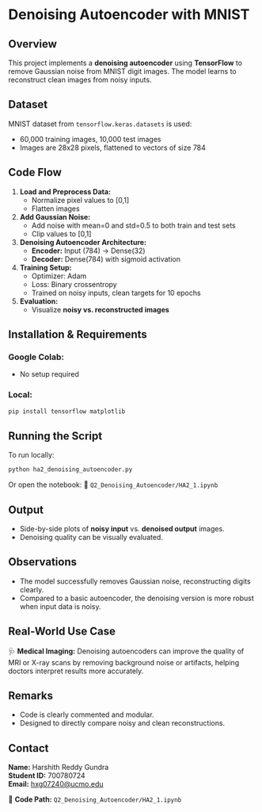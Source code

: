 # Denoising Autoencoder with MNIST

## Overview
This project implements a **denoising autoencoder** using **TensorFlow** to remove Gaussian noise from MNIST digit images. The model learns to reconstruct clean images from noisy inputs.

## Dataset
MNIST dataset from `tensorflow.keras.datasets` is used:
- 60,000 training images, 10,000 test images
- Images are 28x28 pixels, flattened to vectors of size 784

## Code Flow
1. **Load and Preprocess Data:**
   - Normalize pixel values to [0,1]
   - Flatten images
2. **Add Gaussian Noise:**
   - Add noise with mean=0 and std=0.5 to both train and test sets
   - Clip values to [0,1]
3. **Denoising Autoencoder Architecture:**
   - **Encoder:** Input (784) → Dense(32)
   - **Decoder:** Dense(784) with sigmoid activation
4. **Training Setup:**
   - Optimizer: Adam
   - Loss: Binary crossentropy
   - Trained on noisy inputs, clean targets for 10 epochs
5. **Evaluation:**
   - Visualize **noisy vs. reconstructed images**

## Installation & Requirements
### Google Colab:
- No setup required

### Local:
```sh
pip install tensorflow matplotlib
```

## Running the Script
To run locally:
```sh
python ha2_denoising_autoencoder.py
```

Or open the notebook:
📍 `Q2_Denoising_Autoencoder/HA2_1.ipynb`

## Output
- Side-by-side plots of **noisy input** vs. **denoised output** images.
- Denoising quality can be visually evaluated.

## Observations
- The model successfully removes Gaussian noise, reconstructing digits clearly.
- Compared to a basic autoencoder, the denoising version is more robust when input data is noisy.

## Real-World Use Case
🩺 **Medical Imaging:**
Denoising autoencoders can improve the quality of MRI or X-ray scans by removing background noise or artifacts, helping doctors interpret results more accurately.

## Remarks
- Code is clearly commented and modular.
- Designed to directly compare noisy and clean reconstructions.

## Contact
**Name:** Harshith Reddy Gundra  
**Student ID:** 700780724  
**Email:** hxg07240@ucmo.edu  

📍 **Code Path:** `Q2_Denoising_Autoencoder/HA2_1.ipynb`

